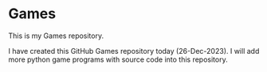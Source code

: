 # Games

This is my Games repository.

I have created this GitHub Games repository today (26-Dec-2023).
I will add more python game programs with source code into this repository. 
